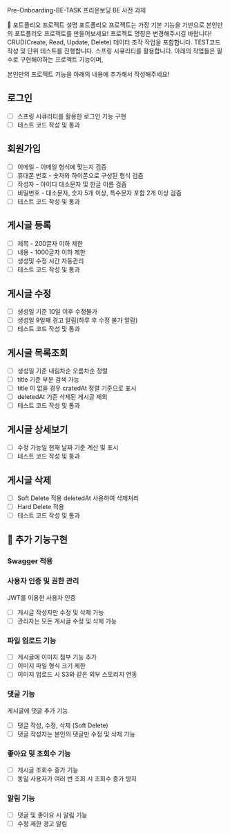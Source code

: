 Pre-Onboarding-BE-TASK
프리온보딩 BE 사전 과제

📝 포트폴리오 프로젝트
설명
포트폴리오 프로젝트는 가장 기본 기능을 기반으로 본인만의 포트폴리오 프로젝트를 만들어보세요!
프로젝트 명칭은 변경해주시길 바랍니다!
CRUD(Create, Read, Update, Delete) 데이터 조작 작업을 포함합니다.
TEST코드 작성 및 단위 테스트를 진행합니다.
스프링 시큐리티를 활용합니다.
아래의 작업들은 필수로 구현해야하는 프로젝트 기능이며,

본인만의 프로젝트 기능을 아래의 내용에 추가해서 작성해주세요!

## 로그인

- [ ]  스프링 시큐리티를 활용한 로그인 기능 구현
- [ ]  테스트 코드 작성 및 통과

## 회원가입

- [ ]  이메일 - 이메일 형식에 맞는지 검증
- [ ]  휴대폰 번호 - 숫자와 하이폰으로 구성된 형식 검즘
- [ ]  작성자 - 아이디 대소문자 및 한글 이름 검즘
- [ ]  비밀번호 - 대소문자, 숫자 5개 이상, 특수문자 포함 2개 이상 검즘
- [ ]  테스트 코드 작성 및 통과

## 게시글 등록

- [ ]  제목 - 200글자 이하 제한
- [ ]  내용 - 1000글자 이하 제한
- [ ]  생성및 수정 시간 자동관리
- [ ]  테스트 코드 작성 및 통과

## 게시글 수정

- [ ]  생성일 기준 10일 이후 수정불가
- [ ]  생성일 9일째 경고 알림(하루 후 수정 불가 알람)
- [ ]  테스트 코드 작성 및 통과

## 게시글 목록조회

- [ ]  생성일 기준 내림차순 오름차순 정렬
- [ ]  title 기준 부분 검색 가능
- [ ]  title 이 없을 경우 cratedAt 정렬 기준으로 표시
- [ ]  deletedAt 기준 삭제된 게시글 제외
- [ ]  테스트 코드 작성 및 통과

## 게시글 상세보기

- [ ]  수정 가능일 현재 날짜 기준 계산 및 표시
- [ ]  테스트 코드 작성 및 통과

## 게시글 삭제

- [ ]  Soft Delete 적용 deletedAt 사용하여 삭제처리
- [ ]  Hard Delete 적용
- [ ]  테스트 코드 작성 및 통과

## 📌 추가 기능구현

### Swagger 적용

### 사용자 인증 및 권한 관리

JWT를 이용한 사용자 인증

- [ ]  게시글 작성자만 수정 및 삭제 가능
- [ ]  관리자는 모든 게시글 수정 및 삭제 가능

### 파일 업로드 기능

- [ ]  게시글에 이미지 첨부 기능 추가
- [ ]  이미지 파일 형식 크기 제한
- [ ]  이미지 업로드 시 S3와 같은 외부 스토리지 연동

### 댓글 기능

게시글에 댓글 추가 기능

- [ ]  댓글 작성, 수정, 삭제 (Soft Delete)
- [ ]  댓글 작성자는 본인의 댓글만 수정 및 삭제 가능

### 좋아요 및 조회수 기능

- [ ]  게시글 조회수 증가 기능
- [ ]  동일 사용자가 여러 번 조회 시 조회수 증가 방지

### 알림 기능

- [ ]  댓글 및 좋아요 시 알림 기능
- [ ]  수정 제한 경고 알림